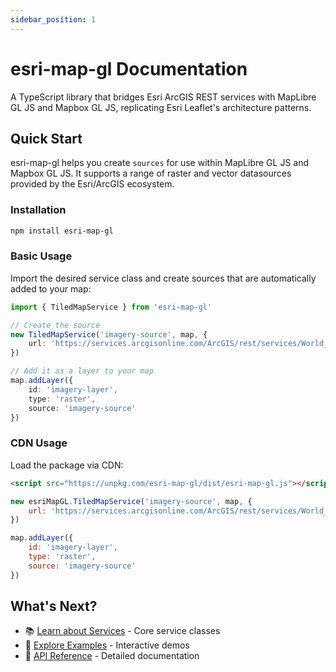 ```yaml
---
sidebar_position: 1
---
```


# esri-map-gl Documentation

A TypeScript library that bridges Esri ArcGIS REST services with MapLibre GL JS and Mapbox GL JS, replicating Esri Leaflet's architecture patterns.

## Quick Start

esri-map-gl helps you create `sources` for use within MapLibre GL JS and Mapbox GL JS. It supports a range of raster and vector datasources provided by the Esri/ArcGIS ecosystem.

### Installation

```bash
npm install esri-map-gl
```

### Basic Usage

Import the desired service class and create sources that are automatically added to your map:

```typescript
import { TiledMapService } from 'esri-map-gl'

// Create the source
new TiledMapService('imagery-source', map, {
    url: 'https://services.arcgisonline.com/ArcGIS/rest/services/World_Imagery/MapServer'
})

// Add it as a layer to your map
map.addLayer({
    id: 'imagery-layer',
    type: 'raster',
    source: 'imagery-source'
})
```

### CDN Usage

Load the package via CDN:

```html
<script src="https://unpkg.com/esri-map-gl/dist/esri-map-gl.js"></script>
```

```javascript
new esriMapGL.TiledMapService('imagery-source', map, {
    url: 'https://services.arcgisonline.com/ArcGIS/rest/services/World_Imagery/MapServer'
})

map.addLayer({
    id: 'imagery-layer',
    type: 'raster',
    source: 'imagery-source'
})
```

## What's Next?

- 📚 [Learn about Services](./services/overview) - Core service classes
- 🎯 [Explore Examples](./examples/basic) - Interactive demos  
- 🔧 [API Reference](./api/dynamic-map-service) - Detailed documentation
